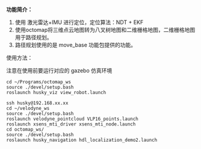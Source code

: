 **功能简介：**

1) 使用 激光雷达+IMU 进行定位，定位算法：NDT + EKF
2) 使用octomap将三维点云地图转为八叉树地图和二维栅格地图，二维栅格地图用于路径规划。
3) 路径规划使用的是 move_base 功能包提供的功能。

使用方法：

注意在使用前要运行对应的 gazebo 仿真环境

```shell
cd ~/Programs/octomap_ws
source ./devel/setup.bash
roslaunch husky_viz view_robot.launch

ssh husky@192.168.xx.xx
cd ~/velodyne_ws
source ./devel/setup.bash
roslaunch velodyne_pointcloud VLP16_points.launch
roslaunch xsens_mti_driver xsens_mti_node.launch
cd octomap_ws/
source ./devel/setup.bash
roslaunch husky_navigation hdl_localization_demo2.launch
```


